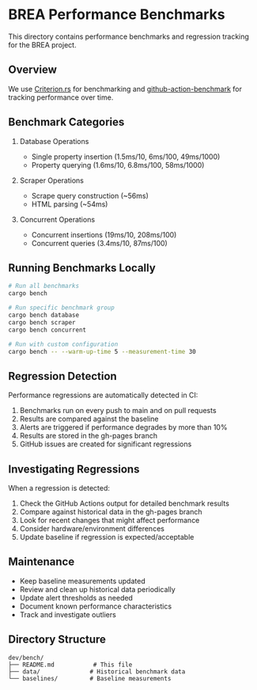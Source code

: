 # BREA Performance Benchmarks

This directory contains performance benchmarks and regression tracking for the BREA project.

## Overview

We use [Criterion.rs](https://bheisler.github.io/criterion.rs/book/) for benchmarking and [github-action-benchmark](https://github.com/benchmark-action/github-action-benchmark) for tracking performance over time.

## Benchmark Categories

1. Database Operations
   - Single property insertion (1.5ms/10, 6ms/100, 49ms/1000)
   - Property querying (1.6ms/10, 6.8ms/100, 58ms/1000)

2. Scraper Operations
   - Scrape query construction (~56ms)
   - HTML parsing (~54ms)

3. Concurrent Operations
   - Concurrent insertions (19ms/10, 208ms/100)
   - Concurrent queries (3.4ms/10, 87ms/100)

## Running Benchmarks Locally

```bash
# Run all benchmarks
cargo bench

# Run specific benchmark group
cargo bench database
cargo bench scraper
cargo bench concurrent

# Run with custom configuration
cargo bench -- --warm-up-time 5 --measurement-time 30
```

## Regression Detection

Performance regressions are automatically detected in CI:

1. Benchmarks run on every push to main and on pull requests
2. Results are compared against the baseline
3. Alerts are triggered if performance degrades by more than 10%
4. Results are stored in the gh-pages branch
5. GitHub issues are created for significant regressions

## Investigating Regressions

When a regression is detected:

1. Check the GitHub Actions output for detailed benchmark results
2. Compare against historical data in the gh-pages branch
3. Look for recent changes that might affect performance
4. Consider hardware/environment differences
5. Update baseline if regression is expected/acceptable

## Maintenance

- Keep baseline measurements updated
- Review and clean up historical data periodically
- Update alert thresholds as needed
- Document known performance characteristics
- Track and investigate outliers

## Directory Structure

```
dev/bench/
├── README.md           # This file
├── data/              # Historical benchmark data
└── baselines/         # Baseline measurements
``` 